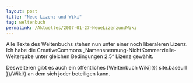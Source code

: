 ```yaml
---
layout: post
title: "Neue Lizenz und Wiki"
tag: weltenbuch
permalink: /Aktuelles/2007-01-27-NeueLizenzundWiki
---
```


Alle Texte des Weltenbuchs stehen nun unter einer noch liberaleren Lizenz. Ich habe die CreativeCommons &bdquo;Namensnennung-NichtKommerzielle-Weitergabe unter gleichen Bedingungen 2.5&ldquo; Lizenz gewählt.

Desweiteren gibt es auch ein öffentliches [Weltenbuch Wiki]({{ site.baseurl }}/Wiki/) an dem sich jeder beteiligen kann.

